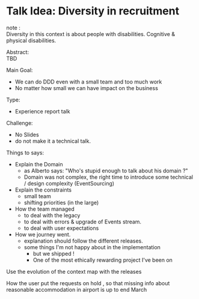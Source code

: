 # Talk Idea: Diversity in recruitment

note :  
Diversity in this context is about people with disabilities.
Cognitive & physical disabilities.

Abstract:  
TBD



Main Goal:
* We can do DDD even with a small team and too much work
* No matter how small we can have impact on the business


Type:
* Experience report talk

Challenge:
* No Slides
* do not make it a technical talk.


Things to says:

* Explain the Domain
  * as Alberto says: "Who's stupid enough to talk about his domain ?"
  * Domain was not complex, the right time to introduce some technical / design complexity (EventSourcing)
* Explain the constraints
  * small team
  * shifting priorities (in the large)
* How the team managed
  * to deal with the legacy  
  * to deal with errors & upgrade of Events stream.
  * to deal with user expectations
* How we journey went.
  * explanation should follow the different releases.
  * some things I'm not happy about in the implementation
    * but we shipped !
    * One of the most ethically rewarding project I've been on


Use the evolution of the context map with the releases

How the user put the requests on hold , so that missing info about reasonable accommodation  in airport is up to end March
